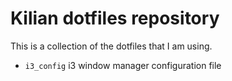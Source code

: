 # Kilian dotfiles repository

This is a collection of the dotfiles that I am using.

- ``i3_config``   i3 window manager configuration file
